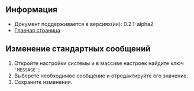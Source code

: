 Информация
------------

* Документ поддерживается в версиях(ии): 0.2.1-alpha2
* [Главная страница][0]

Изменение стандартных сообщений
------------

1. Откройте настройки системы и в массиве настроек найдите ключ `'MESSAGE'`; 
1. Выберете необходимое сообщение и отредактируйте его значение.
1. Сохраните изменения. 

[0]: index.md